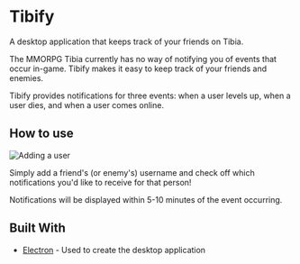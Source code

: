 # Tibify

A desktop application that keeps track of your friends on Tibia.

The MMORPG Tibia currently has no way of notifying you of events that occur in-game. Tibify makes it easy to keep track of your friends and enemies.

Tibify provides notifications for three events: when a user levels up, when a user dies, and when a user comes online.

## How to use

![Adding a user](http://gph.is/2tF8SBh)

Simply add a friend's (or enemy's) username and check off which notifications you'd like to receive for that person!

Notifications will be displayed within 5-10 minutes of the event occurring.

## Built With

* [Electron](https://electron.atom.io/) - Used to create the desktop application